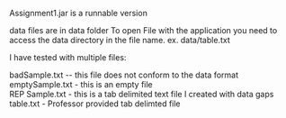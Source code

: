 Assignment1.jar is a runnable version

data files are in data folder
To open File with the application you need to access the data directory in the file name.
ex.  data/table.txt

I have tested with multiple files:

badSample.txt -- this file does not conform to the data format  
emptySample.txt - this is an empty file   
REP Sample.txt - this is a tab delimited text file I created with data gaps   
table.txt - Professor provided tab delimted file
